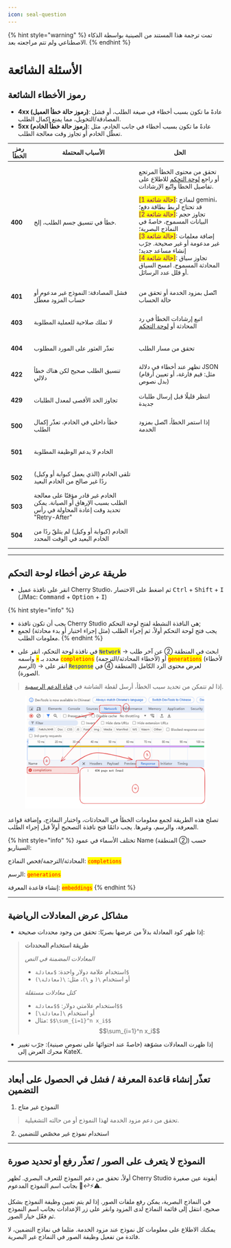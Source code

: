 ```yaml
---
icon: seal-question
---
```


{% hint style="warning" %}
تمت ترجمة هذا المستند من الصينية بواسطة الذكاء الاصطناعي ولم تتم مراجعته بعد.
{% endhint %}

# الأسئلة الشائعة

## رموز الأخطاء الشائعة

* **4xx (رموز حالة خطأ العميل)**: عادةً ما تكون بسبب أخطاء في صيغة الطلب، أو فشل المصادقة/التخويل، مما يمنع إكمال الطلب.
* **5xx (رموز حالة خطأ الخادم)**: عادةً ما تكون بسبب أخطاء في جانب الخادم، مثل تعطّل الخادم أو تجاوز وقت معالجة الطلب.

| رمز الخطأ         | الأسباب المحتملة                                                                              | الحل                                                                                                                                                                                                                                                                                                                                                                                                                            |
| ----------------- | ---------------------------------------------------------------------------------------------- | -------------------------------------------------------------------------------------------------------------------------------------------------------------------------------------------------------------------------------------------------------------------------------------------------------------------------------------------------------------------------------------------------------------------------------- |
| <h4>400</h4>     | خطأ في تنسيق جسم الطلب، إلخ.                                                                     | <p>تحقق من محتوى الخطأ المرتجع أو راجع <a href="questions.md#kong-zhi-tai-bao-cuo-cha-kan-fang-fa">لوحة التحكم</a> للاطلاع على تفاصيل الخطأ واتّبع الإرشادات.</p><p><mark style="color:purple;">[حالة شائعة 1]</mark>: لنماذج gemini، قد تحتاج لربط بطاقة دفع؛<br><mark style="color:purple;">[حالة شائعة 2]</mark>: تجاوز حجم البيانات المسموح، خاصةً في النماذج البصرية؛<br><mark style="color:purple;">[حالة شائعة 3]</mark>: إضافة معلمات غير مدعومة أو غير صحيحة. جرّب إنشاء مساعد جديد؛<br><mark style="color:purple;">[حالة شائعة 4]</mark>: تجاوز سياق المحادثة المسموح. امسح السياق أو قلل عدد الرسائل.</p> |
| <h4>401</h4>     | فشل المصادقة: النموذج غير مدعوم أو حساب المزود معطّل                                            | اتّصل بمزود الخدمة أو تحقق من حالة الحساب                                                                                                                                                                                                                                                                                                                                                                                           |
| <h4>403</h4>     | لا تملك صلاحية للعملية المطلوبة                                                                    | اتبع إرشادات الخطأ في رد المحادثة أو [لوحة التحكم](questions.md#kong-zhi-tai-bao-cuo-cha-kan-fang-fa)                                                                                                                                                                                                                                                                                                                               |
| <h4>404</h4>     | تعذّر العثور على المورد المطلوب                                                                   | تحقق من مسار الطلب                                                                                                                                                                                                                                                                                                                                                                                                                 |
| <h4>422</h4>     | تنسيق الطلب صحيح لكن هناك خطأ دلالي                                                                | تظهر عند أخطاء في دلالة JSON (مثل: قيم فارغة، أو تعيين أرقام بدل نصوص)                                                                                                                                                                                                                                                                                                                                                             |
| <h4>429</h4>     | تجاوز الحد الأقصى لمعدل الطلبات                                                                    | انتظر قليلًا قبل إرسال طلبات جديدة                                                                                                                                                                                                                                                                                                                                                                                                 |
| <h4>500</h4>     | خطأ داخلي في الخادم، تعذّر إكمال الطلب                                                            | إذا استمر الخطأ، اتّصل بمزود الخدمة                                                                                                                                                                                                                                                                                                                                                                                                |
| <h4>501</h4>     | الخادم لا يدعم الوظيفة المطلوبة                                                                      |                                                                                                                                                                                                                                                                                                                                                                                                                                 |
| <h4>502</h4>     | تلقى الخادم (الذي يعمل كبوابة أو وكيل) ردًا غير صالح من الخادم البعيد                               |                                                                                                                                                                                                                                                                                                                                                                                                                                 |
| <h4>503</h4>     | الخادم غير قادر مؤقتًا على معالجة الطلب بسبب الإرهاق أو الصيانة. يمكن تحديد وقت إعادة المحاولة في رأس "Retry-After" |                                                                                                                                                                                                                                                                                                                                                                                                                                 |
| <h4>504</h4>     | الخادم (كبوابة أو وكيل) لم يتلقّ ردًا من الخادم البعيد في الوقت المحدد                                |                                                                                                                                                                                                                                                                                                                                                                                                                                 |

***

## طريقة عرض أخطاء لوحة التحكم

* انقر على نافذة عميل Cherry Studio، ثم اضغط على الاختصار <kbd>Ctrl</kbd> + <kbd>Shift</kbd> + <kbd>I</kbd> (لـMac: <kbd>Command</kbd> + <kbd>Option</kbd> + <kbd>I</kbd>)

{% hint style="info" %}
- يجب أن تكون نافذة Cherry Studio هي النافذة النشطة لفتح لوحة التحكم;
- يجب فتح لوحة التحكم أولاً، ثم إجراء الطلب (مثل إجراء اختبار أو بدء محادثة) لجمع معلومات الطلب.
{% endhint %}

* في نافذة لوحة التحكم، انقر على <mark style="color:blue;">`Network`</mark> → ابحث في المنطقة ② عن آخر طلب محدد بـ <mark style="color:red;">`×`</mark> واسمه <mark style="color:red;">`completions`</mark> (لأخطاء المحادثة/الترجمة) أو <mark style="color:red;">`generations`</mark> (لأخطاء الرسم) → انقر على <mark style="color:blue;">`Response`</mark> لعرض محتوى الرد الكامل (المنطقة ④ في الصورة).

> إذا لم تتمكن من تحديد سبب الخطأ، أرسل لقطة الشاشة في [قناة الدعم الرسمية](https://t.me/CherryStudioAI).

<figure><img src="../.gitbook/assets/image (1) (1) (1) (1) (1).png" alt="" width="563"><figcaption></figcaption></figure>

تصلح هذه الطريقة لجمع معلومات الخطأ في المحادثات، واختبار النماذج، وإضافة قواعد المعرفة، والرسم، وغيرها. يجب دائمًا فتح نافذة التصحيح أولاً قبل إجراء الطلب.

{% hint style="info" %}
تختلف الأسماء في عمود Name (المنطقة ②) حسب السيناريو:

المحادثة/الترجمة/فحص النماذج: <mark style="color:red;">`completions`</mark>&#x20;

الرسم: <mark style="color:red;">`generations`</mark>

إنشاء قاعدة المعرفة: <mark style="color:red;">`embeddings`</mark>&#x20;
{% endhint %}

***

## مشاكل عرض المعادلات الرياضية

* إذا ظهر كود المعادلة بدلاً من عرضها بصريًا: تحقق من وجود محددات صحيحة:

> **طريقة استخدام المحددات**
>
> _المعادلات المضمنة في النص_
>
> * استخدام علامة دولار واحدة: `$معادلة$`
> * أو استخدام `\(` و `\)`، مثل: `\(معادلة\)`
>
>
>
> _كتل معادلات مستقلة_
>
> * استخدام علامتي دولار: `$$معادلة$$`
> * أو استخدام `\[معادلة\]`
> * مثال: `$$\sum_{i=1}^n x_i$$`\
>   $$\sum_{i=1}^n x_i$$

* إذا ظهرت المعادلات مشوّهة (خاصةً عند احتوائها على نصوص صينية): جرّب تغيير محرك العرض إلى KateX.

***

## تعذّر إنشاء قاعدة المعرفة / فشل في الحصول على أبعاد التضمين

1. النموذج غير متاح

> تحقق من دعم مزود الخدمة لهذا النموذج أو من حالته التشغيلية.

2. استخدام نموذج غير مخصّص للتضمين

***

## النموذج لا يتعرف على الصور / تعذّر رفع أو تحديد صورة

أولاً، تحقق من دعم النموذج للتعرف البصري. تُظهر Cherry Studio أيقونة عين صغيرة ⚠️⚡↩️🧠 بجانب اسم النموذج المدعوم.

في النماذج البصرية، يمكن رفع ملفات الصور. إذا لم يتم تعيين وظيفة النموذج بشكل صحيح، انتقل إلى قائمة النماذج لدى المزود وانقر على زر الإعدادات بجانب اسم النموذج ثم فعّل خيار الصور.

يمكنك الاطلاع على معلومات كل نموذج عند مزود الخدمة. مثلما في نماذج التضمين، لا فائدة من تفعيل وظيفة الصور في النماذج غير البصرية.